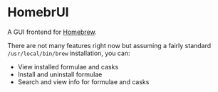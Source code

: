 # HomebrUI

A GUI frontend for [Homebrew](https://brew.sh).

There are not many features right now but assuming a fairly standard `/usr/local/bin/brew` installation, you can:

- View installed formulae and casks
- Install and uninstall formulae
- Search and view info for formulae and casks
